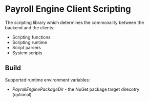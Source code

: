 <h1>Payroll Engine Client Scripting</h1>

The scripting library which determines the commonality between the backend and the clients:
- Scripting functions
- Scripting runtime
- Script parsers
- System scripts

## Build
Supported runtime environment variables:
- *PayrollEnginePackageDir* - the NuGet package target direcotry (optional)
